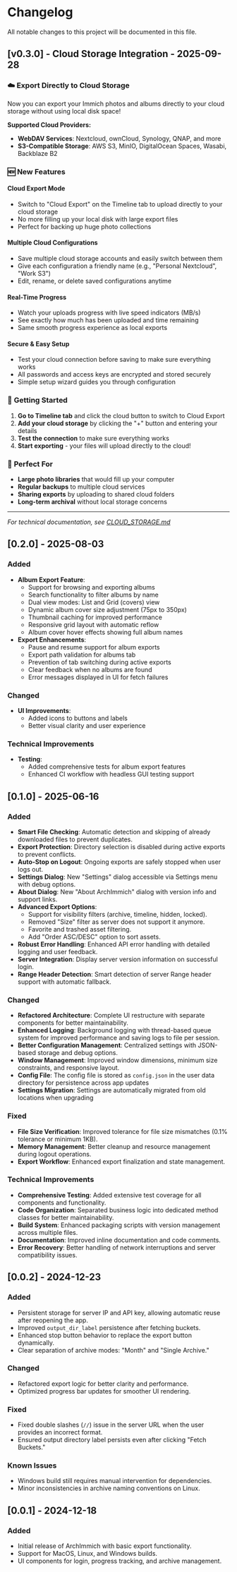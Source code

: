 # Changelog

All notable changes to this project will be documented in this file.

## [v0.3.0] - Cloud Storage Integration - 2025-09-28

### ☁️ **Export Directly to Cloud Storage**

Now you can export your Immich photos and albums directly to your cloud storage without using local disk space!

**Supported Cloud Providers:**

- **WebDAV Services**: Nextcloud, ownCloud, Synology, QNAP, and more
- **S3-Compatible Storage**: AWS S3, MinIO, DigitalOcean Spaces, Wasabi, Backblaze B2

### 🆕 **New Features**

#### **Cloud Export Mode**

- Switch to "Cloud Export" on the Timeline tab to upload directly to your cloud storage
- No more filling up your local disk with large export files
- Perfect for backing up huge photo collections

#### **Multiple Cloud Configurations**

- Save multiple cloud storage accounts and easily switch between them
- Give each configuration a friendly name (e.g., "Personal Nextcloud", "Work S3")
- Edit, rename, or delete saved configurations anytime

#### **Real-Time Progress**

- Watch your uploads progress with live speed indicators (MB/s)
- See exactly how much has been uploaded and time remaining
- Same smooth progress experience as local exports

#### **Secure & Easy Setup**

- Test your cloud connection before saving to make sure everything works
- All passwords and access keys are encrypted and stored securely
- Simple setup wizard guides you through configuration

### 🚀 **Getting Started**

1. **Go to Timeline tab** and click the cloud button to switch to Cloud Export
2. **Add your cloud storage** by clicking the "+" button and entering your details
3. **Test the connection** to make sure everything works
4. **Start exporting** - your files will upload directly to the cloud!

### 📱 **Perfect For**

- **Large photo libraries** that would fill up your computer
- **Regular backups** to multiple cloud services
- **Sharing exports** by uploading to shared cloud folders
- **Long-term archival** without local storage concerns

---

_For technical documentation, see [CLOUD_STORAGE.md](CLOUD_STORAGE.md)_

## [0.2.0] - 2025-08-03

### Added

- **Album Export Feature**:
  - Support for browsing and exporting albums
  - Search functionality to filter albums by name
  - Dual view modes: List and Grid (covers) view
  - Dynamic album cover size adjustment (75px to 350px)
  - Thumbnail caching for improved performance
  - Responsive grid layout with automatic reflow
  - Album cover hover effects showing full album names
- **Export Enhancements**:
  - Pause and resume support for album exports
  - Export path validation for albums tab
  - Prevention of tab switching during active exports
  - Clear feedback when no albums are found
  - Error messages displayed in UI for fetch failures

### Changed

- **UI Improvements**:
  - Added icons to buttons and labels
  - Better visual clarity and user experience

### Technical Improvements

- **Testing**:
  - Added comprehensive tests for album export features
  - Enhanced CI workflow with headless GUI testing support

## [0.1.0] - 2025-06-16

### Added

- **Smart File Checking**: Automatic detection and skipping of already downloaded files to prevent duplicates.
- **Export Protection**: Directory selection is disabled during active exports to prevent conflicts.
- **Auto-Stop on Logout**: Ongoing exports are safely stopped when user logs out.
- **Settings Dialog**: New "Settings" dialog accessible via Settings menu with debug options.
- **About Dialog**: New "About ArchImmich" dialog with version info and support links.
- **Advanced Export Options**:
  - Support for visibility filters (archive, timeline, hidden, locked).
  - Removed "Size" filter as server does not support it anymore.
  - Favorite and trashed asset filtering.
  - Add "Order ASC/DESC" option to sort assets.
- **Robust Error Handling**: Enhanced API error handling with detailed logging and user feedback.
- **Server Integration**: Display server version information on successful login.
- **Range Header Detection**: Smart detection of server Range header support with automatic fallback.

### Changed

- **Refactored Architecture**: Complete UI restructure with separate components for better maintainability.
- **Enhanced Logging**: Background logging with thread-based queue system for improved performance and saving logs to file per session.
- **Better Configuration Management**: Centralized settings with JSON-based storage and debug options.
- **Window Management**: Improved window dimensions, minimum size constraints, and responsive layout.
- **Config File**: The config file is stored as `config.json` in the user data directory for persistence across app updates
- **Settings Migration**: Settings are automatically migrated from old locations when upgrading

### Fixed

- **File Size Verification**: Improved tolerance for file size mismatches (0.1% tolerance or minimum 1KB).
- **Memory Management**: Better cleanup and resource management during logout operations.
- **Export Workflow**: Enhanced export finalization and state management.

### Technical Improvements

- **Comprehensive Testing**: Added extensive test coverage for all components and functionality.
- **Code Organization**: Separated business logic into dedicated method classes for better maintainability.
- **Build System**: Enhanced packaging scripts with version management across multiple files.
- **Documentation**: Improved inline documentation and code comments.
- **Error Recovery**: Better handling of network interruptions and server compatibility issues.

## [0.0.2] - 2024-12-23

### Added

- Persistent storage for server IP and API key, allowing automatic reuse after reopening the app.
- Improved `output_dir_label` persistence after fetching buckets.
- Enhanced stop button behavior to replace the export button dynamically.
- Clear separation of archive modes: "Month" and "Single Archive."

### Changed

- Refactored export logic for better clarity and performance.
- Optimized progress bar updates for smoother UI rendering.

### Fixed

- Fixed double slashes (`//`) issue in the server URL when the user provides an incorrect format.
- Ensured output directory label persists even after clicking "Fetch Buckets."

### Known Issues

- Windows build still requires manual intervention for dependencies.
- Minor inconsistencies in archive naming conventions on Linux.

## [0.0.1] - 2024-12-18

### Added

- Initial release of ArchImmich with basic export functionality.
- Support for MacOS, Linux, and Windows builds.
- UI components for login, progress tracking, and archive management.
